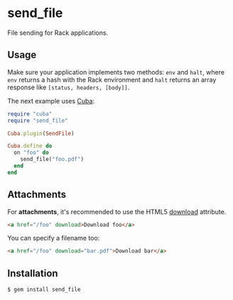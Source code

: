 send_file
=========

File sending for Rack applications.

Usage
-----

Make sure your application implements two methods: `env` and `halt`,
where `env` returns a hash with the Rack environment and `halt` returns
an array response like `[status, headers, [body]]`.

The next example uses [Cuba][cuba]:

```ruby
require "cuba"
require "send_file"

Cuba.plugin(SendFile)

Cuba.define do
  on "foo" do
    send_file("foo.pdf")
  end
end
```

Attachments
-----------

For **attachments**, it's recommended to use the HTML5 [download][download] attribute.

```html
<a href="/foo" download>Download foo</a>
```

You can specify a filename too:

```html
<a href="/foo" download="bar.pdf">Download bar</a>
```

Installation
------------

```
$ gem install send_file
```

[cuba]: https://github.com/soveran/cuba
[download]: http://davidwalsh.name/download-attribute
